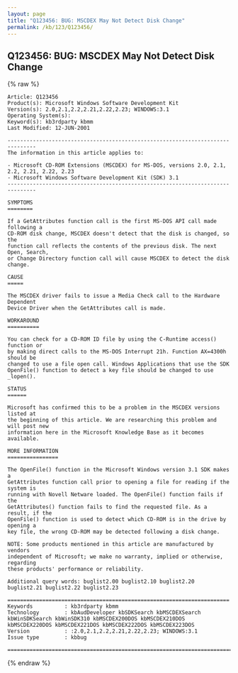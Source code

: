 ```yaml
---
layout: page
title: "Q123456: BUG: MSCDEX May Not Detect Disk Change"
permalink: /kb/123/Q123456/
---
```


## Q123456: BUG: MSCDEX May Not Detect Disk Change

{% raw %}

	Article: Q123456
	Product(s): Microsoft Windows Software Development Kit
	Version(s): 2.0,2.1,2.2,2.21,2.22,2.23; WINDOWS:3.1
	Operating System(s): 
	Keyword(s): kb3rdparty kbmm
	Last Modified: 12-JUN-2001
	
	-------------------------------------------------------------------------------
	The information in this article applies to:
	
	- Microsoft CD-ROM Extensions (MSCDEX) for MS-DOS, versions 2.0, 2.1, 2.2, 2.21, 2.22, 2.23 
	- Microsoft Windows Software Development Kit (SDK) 3.1 
	-------------------------------------------------------------------------------
	
	SYMPTOMS
	========
	
	If a GetAttributes function call is the first MS-DOS API call made following a
	CD-ROM disk change, MSCDEX doesn't detect that the disk is changed, so the
	function call reflects the contents of the previous disk. The next Open, Search,
	or Change Directory function call will cause MSCDEX to detect the disk change.
	
	CAUSE
	=====
	
	The MSCDEX driver fails to issue a Media Check call to the Hardware Dependent
	Device Driver when the GetAttributes call is made.
	
	WORKAROUND
	==========
	
	You can check for a CD-ROM ID file by using the C-Runtime access() function or
	by making direct calls to the MS-DOS Interrupt 21h. Function AX=4300h should be
	changed to use a file open call. Windows Applications that use the SDK
	OpenFile() function to detect a key file should be changed to use _lopen().
	
	STATUS
	======
	
	Microsoft has confirmed this to be a problem in the MSCDEX versions listed at
	the beginning of this article. We are researching this problem and will post new
	information here in the Microsoft Knowledge Base as it becomes available.
	
	MORE INFORMATION
	================
	
	The OpenFile() function in the Microsoft Windows version 3.1 SDK makes a
	GetAttributes function call prior to opening a file for reading if the system is
	running with Novell Netware loaded. The OpenFile() function fails if the
	GetAttributes() function fails to find the requested file. As a result, if the
	OpenFile() function is used to detect which CD-ROM is in the drive by opening a
	key file, the wrong CD-ROM may be detected following a disk change.
	
	NOTE: Some products mentioned in this article are manufactured by vendors
	independent of Microsoft; we make no warranty, implied or otherwise, regarding
	these products' performance or reliability.
	
	Additional query words: buglist2.00 buglist2.10 buglist2.20 buglist2.21 buglist2.22 buglist2.23
	
	======================================================================
	Keywords          : kb3rdparty kbmm 
	Technology        : kbAudDeveloper kbSDKSearch kbMSCDEXSearch kbWinSDKSearch kbWinSDK310 kbMSCDEX200DOS kbMSCDEX210DOS kbMSCDEX220DOS kbMSCDEX221DOS kbMSCDEX222DOS kbMSCDEX223DOS
	Version           : :2.0,2.1,2.2,2.21,2.22,2.23; WINDOWS:3.1
	Issue type        : kbbug
	
	=============================================================================
	

{% endraw %}
